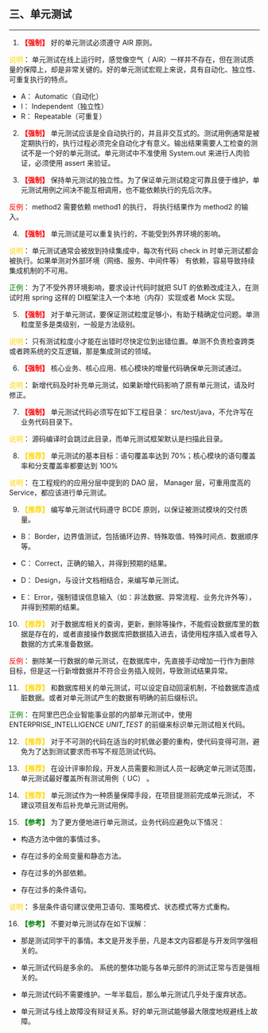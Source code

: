 ## 三、单元测试

---

1. **<font color=#FF0000>【强制】</font>**  好的单元测试必须遵守 AIR 原则。

<font color=#FFD700>说明</font>： 单元测试在线上运行时，感觉像空气（ AIR）一样并不存在，但在测试质量的保障上，却是非常关键的。好的单元测试宏观上来说，具有自动化、独立性、可重复执行的特点。

+ A： Automatic（自动化）
+ I： Independent（独立性）
+ R： Repeatable（可重复）


2. **<font color=#FF0000>【强制】</font>**  单元测试应该是全自动执行的，并且非交互式的。测试用例通常是被定期执行的，执行过程必须完全自动化才有意义。输出结果需要人工检查的测试不是一个好的单元测试。单元测试中不准使用 System.out 来进行人肉验证，必须使用 assert 来验证。


3. **<font color=#FF0000>【强制】</font>**  保持单元测试的独立性。为了保证单元测试稳定可靠且便于维护，单元测试用例之间决不能互相调用，也不能依赖执行的先后次序。

<font color=#FF0000>反例</font>： method2 需要依赖 method1 的执行， 将执行结果作为 method2 的输入。


4. **<font color=#FF0000>【强制】</font>**  单元测试是可以重复执行的，不能受到外界环境的影响。

<font color=#FFD700>说明</font>： 单元测试通常会被放到持续集成中，每次有代码 check in 时单元测试都会被执行。如果单测对外部环境（网络、服务、中间件等） 有依赖，容易导致持续集成机制的不可用。

<font color=#008000>正例</font>： 为了不受外界环境影响，要求设计代码时就把 SUT 的依赖改成注入，在测试时用 spring 这样的 DI框架注入一个本地（内存）实现或者 Mock 实现。


5. **<font color=#FF0000>【强制】</font>**  对于单元测试，要保证测试粒度足够小，有助于精确定位问题。单测粒度至多是类级别，一般是方法级别。

<font color=#FFD700>说明</font>： 只有测试粒度小才能在出错时尽快定位到出错位置。单测不负责检查跨类或者跨系统的交互逻辑，那是集成测试的领域。


6. **<font color=#FF0000>【强制】</font>**  核心业务、核心应用、核心模块的增量代码确保单元测试通过。

<font color=#FFD700>说明</font>： 新增代码及时补充单元测试，如果新增代码影响了原有单元测试，请及时修正。


7. **<font color=#FF0000>【强制】</font>**  单元测试代码必须写在如下工程目录： src/test/java，不允许写在业务代码目录下。

<font color=#FFD700>说明</font>： 源码编译时会跳过此目录，而单元测试框架默认是扫描此目录。


8. **<font COLOR=#FFD700>【推荐】</font>** 单元测试的基本目标：语句覆盖率达到 70%；核心模块的语句覆盖率和分支覆盖率都要达到 100%

<font color=#FFD700>说明</font>： 在工程规约的应用分层中提到的 DAO 层， Manager 层，可重用度高的 Service，都应该进行单元测试。


9. **<font COLOR=#FFD700>【推荐】</font>** 编写单元测试代码遵守 BCDE 原则，以保证被测试模块的交付质量。

+ B： Border，边界值测试，包括循环边界、特殊取值、特殊时间点、数据顺序等。

+ C： Correct，正确的输入，并得到预期的结果。

+ D： Design，与设计文档相结合，来编写单元测试。

+ E： Error，强制错误信息输入（如：非法数据、异常流程、业务允许外等），并得到预期的结果。


10. **<font COLOR=#FFD700>【推荐】</font>** 对于数据库相关的查询，更新，删除等操作，不能假设数据库里的数据是存在的，或者直接操作数据库把数据插入进去，请使用程序插入或者导入数据的方式来准备数据。

<font color=#FF0000>反例</font>： 删除某一行数据的单元测试，在数据库中，先直接手动增加一行作为删除目标，但是这一行新增数据并不符合业务插入规则，导致测试结果异常。


11. **<font COLOR=#FFD700>【推荐】</font>** 和数据库相关的单元测试，可以设定自动回滚机制，不给数据库造成脏数据。或者对单元测试产生的数据有明确的前后缀标识。

<font color=#008000>正例</font>： 在阿里巴巴企业智能事业部的内部单元测试中，使用 ENTERPRISE_INTELLIGENCE _UNIT_TEST_ 的前缀来标识单元测试相关代码。


12. **<font COLOR=#FFD700>【推荐】</font>** 对于不可测的代码在适当的时机做必要的重构，使代码变得可测，避免为了达到测试要求而书写不规范测试代码。


13. **<font COLOR=#FFD700>【推荐】</font>** 在设计评审阶段，开发人员需要和测试人员一起确定单元测试范围，单元测试最好覆盖所有测试用例（ UC） 。


14. **<font COLOR=#FFD700>【推荐】</font>** 单元测试作为一种质量保障手段，在项目提测前完成单元测试， 不建议项目发布后补充单元测试用例。


15.  **<font color=#008000>【参考】</font>** 为了更方便地进行单元测试，业务代码应避免以下情况：

+ 构造方法中做的事情过多。

+ 存在过多的全局变量和静态方法。

+ 存在过多的外部依赖。

+ 存在过多的条件语句。

<font color=#FFD700>说明</font>： 多层条件语句建议使用卫语句、策略模式、状态模式等方式重构。


16.  **<font color=#008000>【参考】</font>** 不要对单元测试存在如下误解：

+ 那是测试同学干的事情。本文是开发手册，凡是本文内容都是与开发同学强相关的。

+ 单元测试代码是多余的。 系统的整体功能与各单元部件的测试正常与否是强相关的。

+ 单元测试代码不需要维护。一年半载后，那么单元测试几乎处于废弃状态。

+ 单元测试与线上故障没有辩证关系。好的单元测试能够最大限度地规避线上故障。
